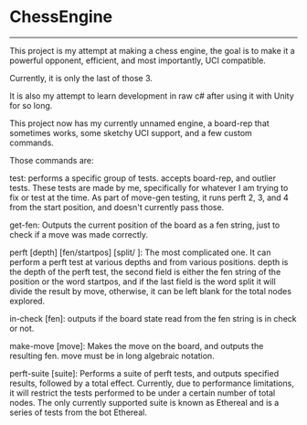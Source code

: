 # ChessEngine
---

This project is my attempt at making a chess engine, the goal is to make it a powerful opponent, efficient, and most importantly, UCI compatible.

Currently, it is only the last of those 3.

It is also my attempt to learn development in raw c# after using it with Unity for so long.

This project now has my currently unnamed engine, a board-rep that sometimes works, some sketchy UCI support, and a few custom commands. 

Those commands are:

test: performs a specific group of tests. accepts board-rep, and outlier tests. These tests are made by me, specifically for whatever I am trying to fix or test at the time. As part of move-gen testing, it runs perft 2, 3, and 4 from the start position, and doesn't currently pass those.

get-fen: Outputs the current position of the board as a fen string, just to check if a move was made correctly.

perft [depth] [fen/startpos] [split/ ]: The most complicated one. It can perform a perft test at various depths and from various positions. depth is the depth of the perft test, the second field is either the fen string of the position or the word startpos, and if the last field is the word split it will divide the result by move, otherwise, it can be left blank for the total nodes explored.

in-check [fen]: outputs if the board state read from the fen string is in check or not.

make-move [move]: Makes the move on the board, and outputs the resulting fen. move must be in long algebraic notation.

perft-suite [suite]: Performs a suite of perft tests, and outputs specified results, followed by a total effect. Currently, due to performance limitations, it will restrict the tests performed to be under a certain number of total nodes. The only currently supported suite is known as Ethereal and is a series of tests from the bot Ethereal.
